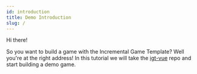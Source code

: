 ```yaml
---
id: introduction
title: Demo Introduction
slug: /
---
```


Hi there!

So you want to build a game with the Incremental Game Template? Well you're at the right address!
In this tutorial we will take the [igt-vue](https://github.com/123ishaTest/igt-vue) repo and start building a demo game.
